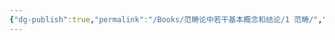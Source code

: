 ```yaml
---
{"dg-publish":true,"permalink":"/Books/范畴论中若干基本概念和结论/1 范畴/","dgPassFrontmatter":true,"created":"2024-07-06T09:51:15.092+08:00","updated":"2024-07-06T11:37:54.548+08:00"}
---
```


